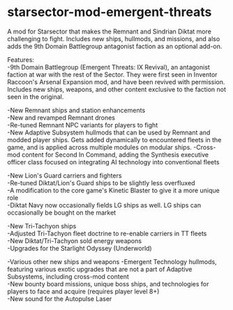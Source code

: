 # starsector-mod-emergent-threats
A mod for Starsector that makes the Remnant and Sindrian Diktat more challenging to fight. Includes new ships, hullmods, and missions, and also adds the 9th Domain Battlegroup antagonist faction as an optional add-on.

Features:  
-9th Domain Battlegroup (Emergent Threats: IX Revival), an antagonist faction at war with the rest of the Sector. They were first seen in Inventor Raccoon's Arsenal Expansion mod, and have been revived with permission. Includes new ships, weapons, and other content exclusive to the faction not seen in the original.

-New Remnant ships and station enhancements  
-New and revamped Remnant drones  
-Re-tuned Remnant NPC variants for players to fight  
-New Adaptive Subsystem hullmods that can be used by Remnant and modded player ships. Gets added dynamically to encountered fleets in the game, and is applied across multiple modules on modular ships.
-Cross-mod content for Second In Command, adding the Synthesis executive officer class focused on integrating AI technology into conventional fleets

-New Lion's Guard carriers and fighters  
-Re-tuned Diktat/Lion's Guard ships to be slightly less overfluxed  
-A modification to the core game's Kinetic Blaster to give it a more unique role  
-Diktat Navy now occasionally fields LG ships as well. LG ships can occasionally be bought on the market  

-New Tri-Tachyon ships  
-Adjusted Tri-Tachyon fleet doctrine to re-enable carriers in TT fleets  
-New Diktat/Tri-Tachyon sold energy weapons  
-Upgrades for the Starlight Odyssey (Underworld)

-Various other new ships and weapons
-Emergent Technology hullmods, featuring various exotic upgrades that are not a part of Adaptive Subsystems, including cross-mod content  
-New bounty board missions, unique boss ships, and technologies for players to face and acquire (requires player level 8+)  
-New sound for the Autopulse Laser
